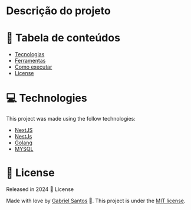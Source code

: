
#  Descrição do projeto
<h4> </h4>

# :pushpin: Tabela de conteúdos

* [Tecnologias](#computer-technologies)
* [Ferramentas](#rocket-features)
* [Como executar](#construction_worker-how-to-run)
* [License](#closed_book-license)



# :computer: Technologies
This project was made using the follow technologies:

* [NextJS]([https://vuejs.org/](https://nextjs.org/))      
* [NestJs]([https://vuejs.org/](https://nestjs.com/))   
* [Golang]([https://laravel.com/](https://go.dev/))   
* [MYSQL](https://mysql.com/)   


# :closed_book: License

Released in 2024 :closed_book: License

Made with love by [Gabriel Santos](https://github.com/gabrielpuzl) 🚀.
This project is under the [MIT license](./LICENSE).
